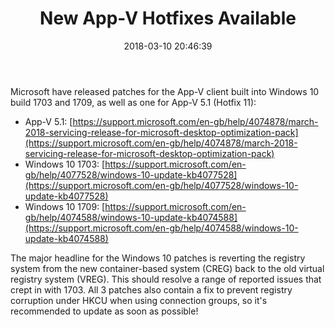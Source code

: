 ﻿---
title: New App-V Hotfixes Available
slug: new-app-v-hotfixes-available
excerpt: Details of the March 2018 Servicing Release for MDOP.
date: '2018-03-10 20:46:39'
redirect_from: /2018/03/app-v-hotfixes/
layout: single
classes: wide
categories:
  - App-V
tags:
  - App-V
  - Hotfix
---

Microsoft have released patches for the App-V client built into Windows 10 build 1703 and 1709, as well as one for App-V 5.1 (Hotfix 11):

* App-V 5.1: [https://support.microsoft.com/en-gb/help/4074878/march-2018-servicing-release-for-microsoft-desktop-optimization-pack](https://support.microsoft.com/en-gb/help/4074878/march-2018-servicing-release-for-microsoft-desktop-optimization-pack)
* Windows 10 1703: [https://support.microsoft.com/en-gb/help/4077528/windows-10-update-kb4077528](https://support.microsoft.com/en-gb/help/4077528/windows-10-update-kb4077528)
* Windows 10 1709: [https://support.microsoft.com/en-gb/help/4074588/windows-10-update-kb4074588](https://support.microsoft.com/en-gb/help/4074588/windows-10-update-kb4074588)

The major headline for the Windows 10 patches is reverting the registry system from the new container-based system (CREG) back to the old virtual registry system (VREG). This should resolve a range of reported issues that crept in with 1703. All 3 patches also contain a fix to prevent registry corruption under HKCU when using connection groups, so it's recommended to update as soon as possible!